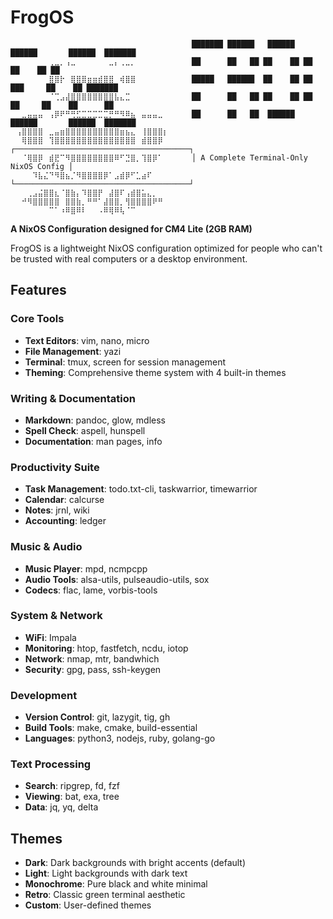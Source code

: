 # FrogOS

```
⠀⠀⠀⠀⠀⠀⠀⠀⠀⠀⠀⠀⠀⠀⠀⠀⠀⠀⠀⠀⠀⠀⠀⠀⠀⠀⠀⠀⠀⠀    ███████ ██████   ██████   ██████       ██████  ███████ 
⠀⠀⠀⠀⠀⠀⠀⢀⣀⡀⢠⣀⠀⠀⠀⠀⠀⠀⣀⡄⢀⣀⡀⠀⠀⠀⠀⠀⠀⠀    ██      ██   ██ ██    ██ ██           ██    ██ ██      
⠀⠀⠀⠀⠀⠀⠀⣿⣿⡗⠀⣿⣿⣿⣶⣶⣾⣿⣿⠀⢾⣿⣿⠀⠀⠀⠀⠀⠀⠀    █████   ██████  ██    ██ ██   ███     ██    ██ ███████ 
⠀⠀⠀⠀⠀⠀⠀⠈⢉⣠⣼⣿⣿⣿⣿⣿⣿⣿⣿⣧⣄⣉⠀⠀⠀⠀⠀⠀⠀⠀    ██      ██   ██ ██    ██ ██    ██     ██    ██      ██ 
⠀⠀⣀⣤⣤⣤⠀⢠⡿⠟⠛⢛⣋⣉⣉⣉⣉⣉⡛⠛⠻⠿⣦⠀⣤⣤⣤⣀⠀⠀    ██      ██   ██  ██████   ██████       ██████  ███████ 
⠀⢠⣿⣿⣿⣿⠀⣀⣤⣶⣿⣿⣿⣿⣿⣿⣿⣿⣿⣿⣶⣦⣄⠀⢸⣿⣿⣿⡆⠀                                                       
⠀⠀⢿⣿⣿⣿⠀⢹⣿⣿⣿⣿⣿⣿⣿⣿⣿⣿⣿⣿⣿⣿⣿⠀⣾⣿⣿⡿⠀⠀    ┌───────────────────────────────────────┐
⠀⠀⠈⢿⣿⡿⠀⣾⣟⠉⠻⣿⣿⣿⣿⣿⣿⣿⣿⠿⠋⣙⣿⡀⢹⣿⡿⠁⠀⠀    │ A Complete Terminal-Only NixOS Config │
⠀⠀⠀⠀⠹⣧⣌⠙⠻⣿⣦⡈⠻⣿⣿⣿⣿⡿⠁⣠⣾⡿⠋⣁⣴⠏⠀⠀⠀⠀    └───────────────────────────────────────┘
⠀⠀⠀⢀⣠⣬⣿⣿⣆⠈⣿⣷⡄⠹⣿⣿⡟⠀⣼⣿⠏⢠⣾⣿⣥⣄⡀⠀⠀⠀
⠀⠀⠚⠻⣿⣿⣿⣿⣿⠀⣿⣿⣷⡀⠛⠛⠁⣼⣿⣿⡀⢻⣿⣿⣿⣿⠟⠛⠀⠀
⠀⠀⠀⠀⠀⠀⠀⠉⠁⠰⠿⣿⠿⠇⠀⠀⠠⠿⢿⠿⢧⠈⠉⠀⠀⠀⠀⠀⠀⠀⠀⠀⠀⠀⠀⠀⠀⠀⠀⠀⠀⠀⠀⠀⠀
```


**A NixOS Configuration designed for CM4 Lite (2GB RAM)**

FrogOS is a lightweight NixOS configuration optimized for people who can't be trusted with real computers or a desktop environment.

## Features

### Core Tools
- **Text Editors**: vim, nano, micro
- **File Management**: yazi
- **Terminal**: tmux, screen for session management
- **Theming**: Comprehensive theme system with 4 built-in themes

### Writing & Documentation
- **Markdown**: pandoc, glow, mdless
- **Spell Check**: aspell, hunspell
- **Documentation**: man pages, info

### Productivity Suite
- **Task Management**: todo.txt-cli, taskwarrior, timewarrior
- **Calendar**: calcurse
- **Notes**: jrnl, wiki
- **Accounting**: ledger

### Music & Audio
- **Music Player**: mpd, ncmpcpp
- **Audio Tools**: alsa-utils, pulseaudio-utils, sox
- **Codecs**: flac, lame, vorbis-tools

### System & Network
- **WiFi**: Impala
- **Monitoring**: htop, fastfetch, ncdu, iotop
- **Network**: nmap, mtr, bandwhich
- **Security**: gpg, pass, ssh-keygen

### Development
- **Version Control**: git, lazygit, tig, gh
- **Build Tools**: make, cmake, build-essential
- **Languages**: python3, nodejs, ruby, golang-go

### Text Processing
- **Search**: ripgrep, fd, fzf
- **Viewing**: bat, exa, tree
- **Data**: jq, yq, delta

## Themes
- **Dark**: Dark backgrounds with bright accents (default)
- **Light**: Light backgrounds with dark text
- **Monochrome**: Pure black and white minimal
- **Retro**: Classic green terminal aesthetic
- **Custom**: User-defined themes
